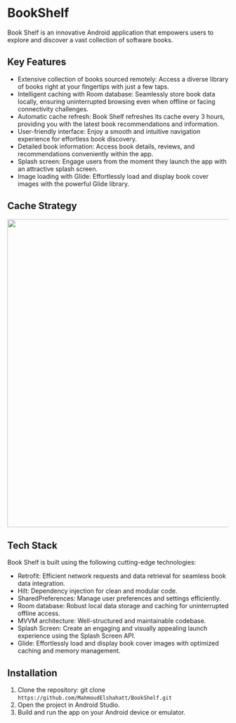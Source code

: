 # BookShelf

Book Shelf is an innovative Android application that empowers users to explore and discover a vast collection of software books.


## Key Features


* Extensive collection of books sourced remotely: Access a diverse library of books right at your fingertips with just a few taps.
* Intelligent caching with Room database: Seamlessly store book data locally, ensuring uninterrupted browsing even when offline or facing connectivity challenges.
* Automatic cache refresh: Book Shelf refreshes its cache every 3 hours, providing you with the latest book recommendations and information.
* User-friendly interface: Enjoy a smooth and intuitive navigation experience for effortless book discovery.
* Detailed book information: Access book details, reviews, and recommendations conveniently within the app.
* Splash screen: Engage users from the moment they launch the app with an attractive splash screen.
* Image loading with Glide: Effortlessly load and display book cover images with the powerful Glide library.

## Cache Strategy

<img src="https://github.com/MahmoudElshahatt/BookShelf/assets/79477855/c380bb3f-3e22-4d7e-849b-0adb65dde95f" width="700" height="700">

## Tech Stack

Book Shelf is built using the following cutting-edge technologies:

* Retrofit: Efficient network requests and data retrieval for seamless book data integration.
* Hilt: Dependency injection for clean and modular code.
* SharedPreferences: Manage user preferences and settings efficiently.
* Room database: Robust local data storage and caching for uninterrupted offline access.
* MVVM architecture: Well-structured and maintainable codebase.
* Splash Screen: Create an engaging and visually appealing launch experience using the Splash Screen API.
* Glide: Effortlessly load and display book cover images with optimized caching and memory management.

## Installation

1. Clone the repository: git clone `https://github.com/MahmoudElshahatt/BookShelf.git`
2. Open the project in Android Studio.
3. Build and run the app on your Android device or emulator.


